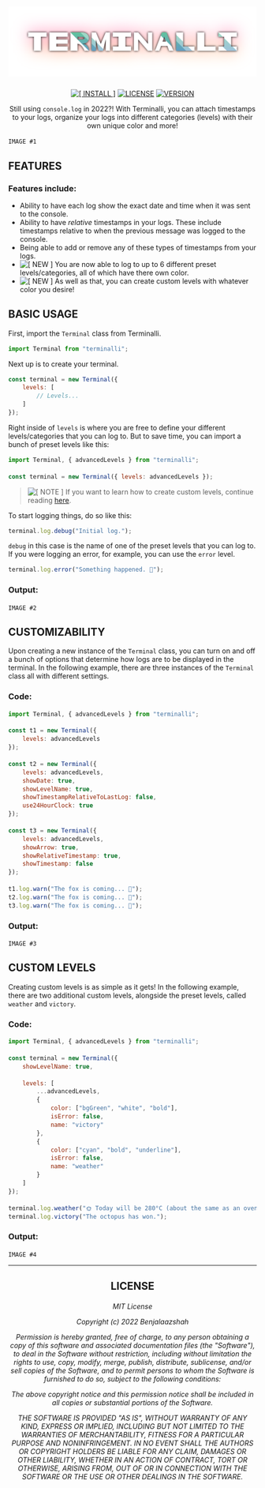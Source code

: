 <div align="center">

# ![TERMINALLI](./media/terminalli_logo.svg "Terminalli")

[![[ INSTALL ]](https://img.shields.io/badge/INSTALL-npm%20i%20termialli-ff0000.svg?style=flat-square&logo=npm)](https://www.npmjs.com/package/terminalli "View NPM package")
[![ LICENSE ](https://img.shields.io/github/license/Benjalaazshah/Terminalli?color=008000&label=LICENSE&style=flat-square)](./LICENSE "View license")
[![ VERSION ](https://img.shields.io/npm/v/terminalli?color=ff8000&label=VERSION&style=flat-square)](./CHANGELOG.md "View changelog")

Still using `console.log` in 2022?! With Terminalli, you can attach timestamps to your logs, organize your logs into different categories (levels) with their own unique color and more!

</div>

`IMAGE #1`

## FEATURES

### **Features include:**

-   Ability to have each log show the exact date and time when it was sent to the console.
-   Ability to have _relative_ timestamps in your logs. These include timestamps relative to when the previous message was logged to the console.
-   Being able to add or remove any of these types of timestamps from your logs.
-   ![[ NEW ]](https://img.shields.io/badge/-NEW-008000.svg?style=square "New") You are now able to log to up to 6 different preset levels/categories, all of which have there own color.
-   ![[ NEW ]](https://img.shields.io/badge/-NEW-008000.svg?style=square "New") As well as that, you can create custom levels with whatever color you desire!

## BASIC USAGE

First, import the `Terminal` class from Terminalli.

```js
import Terminal from "terminalli";
```

Next up is to create your terminal.

```js
const terminal = new Terminal({
	levels: [
		// Levels...
	]
});
```

Right inside of `levels` is where you are free to define your different levels/categories that you can log to. But to save time, you can import a bunch of preset levels like this:

```js
import Terminal, { advancedLevels } from "terminalli";

const terminal = new Terminal({ levels: advancedLevels });
```

> ![[ NOTE ]](https://img.shields.io/badge/-NOTE-000080.svg?style=square "Note") If you want to learn how to create custom levels, continue reading [here](./README.md#custom-levels 'View "CUSTOM LEVELS" section').

To start logging things, do so like this:

```js
terminal.log.debug("Initial log.");
```

`debug` in this case is the name of one of the preset levels that you can log to. If you were logging an error, for example, you can use the `error` level.

```js
terminal.log.error("Something happened. 🥶");
```

### **Output:**

`IMAGE #2`

## CUSTOMIZABILITY

Upon creating a new instance of the `Terminal` class, you can turn on and off a bunch of options that determine how logs are to be displayed in the terminal. In the following example, there are three instances of the `Terminal` class all with different settings.

### **Code:**

```js
import Terminal, { advancedLevels } from "terminalli";

const t1 = new Terminal({
	levels: advancedLevels
});

const t2 = new Terminal({
	levels: advancedLevels,
	showDate: true,
	showLevelName: true,
	showTimestampRelativeToLastLog: false,
	use24HourClock: true
});

const t3 = new Terminal({
	levels: advancedLevels,
	showArrow: true,
	showRelativeTimestamp: true,
	showTimestamp: false
});

t1.log.warn("The fox is coming... 🦊");
t2.log.warn("The fox is coming... 🦊");
t3.log.warn("The fox is coming... 🦊");
```

### **Output:**

`IMAGE #3`

## CUSTOM LEVELS

Creating custom levels is as simple as it gets! In the following example, there are two additional custom levels, alongside the preset levels, called `weather` and `victory`.

### **Code:**

```js
import Terminal, { advancedLevels } from "terminalli";

const terminal = new Terminal({
	showLevelName: true,

	levels: [
		...advancedLevels,
		{
			color: ["bgGreen", "white", "bold"],
			isError: false,
			name: "victory"
		},
		{
			color: ["cyan", "bold", "underline"],
			isError: false,
			name: "weather"
		}
	]
});

terminal.log.weather("🌞 Today will be 280°C (about the same as an oven).");
terminal.log.victory("The octopus has won.");
```

### **Output:**

`IMAGE #4`

---

<div align="center">

## LICENSE

<h6>

MIT License

Copyright (c) 2022 Benjalaazshah

Permission is hereby granted, free of charge, to any person obtaining a copy
of this software and associated documentation files (the "Software"), to deal
in the Software without restriction, including without limitation the rights
to use, copy, modify, merge, publish, distribute, sublicense, and/or sell
copies of the Software, and to permit persons to whom the Software is
furnished to do so, subject to the following conditions:

The above copyright notice and this permission notice shall be included in all
copies or substantial portions of the Software.

THE SOFTWARE IS PROVIDED "AS IS", WITHOUT WARRANTY OF ANY KIND, EXPRESS OR
IMPLIED, INCLUDING BUT NOT LIMITED TO THE WARRANTIES OF MERCHANTABILITY,
FITNESS FOR A PARTICULAR PURPOSE AND NONINFRINGEMENT. IN NO EVENT SHALL THE
AUTHORS OR COPYRIGHT HOLDERS BE LIABLE FOR ANY CLAIM, DAMAGES OR OTHER
LIABILITY, WHETHER IN AN ACTION OF CONTRACT, TORT OR OTHERWISE, ARISING FROM,
OUT OF OR IN CONNECTION WITH THE SOFTWARE OR THE USE OR OTHER DEALINGS IN THE
SOFTWARE.

</h6>

</div>
